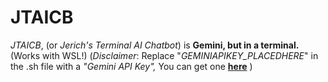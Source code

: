 # JTAICB
*JTAICB*, (or *Jerich's Terminal AI Chatbot*) is **Gemini, but in a terminal.** (Works with WSL!) (*Disclaimer*: Replace "*GEMINIAPIKEY_PLACEDHERE*" in the .sh file with a *"Gemini API Key",* You can get one [**here**](https://aistudio.google.com/apikey) )
